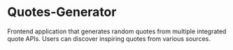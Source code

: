 # Quotes-Generator
Frontend application that generates random quotes from multiple integrated quote APIs. Users can discover inspiring quotes from various sources.
